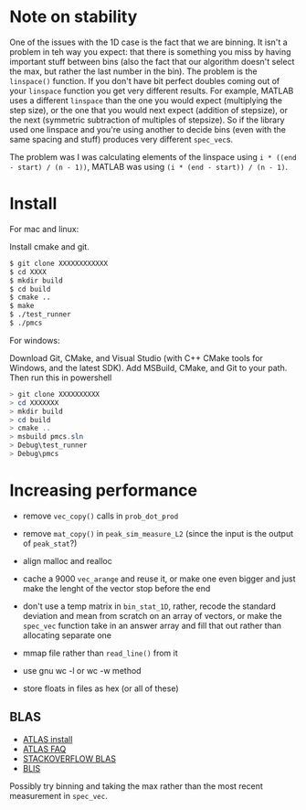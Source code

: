 # Note on stability

One of the issues with the 1D case is the fact that we are
binning. It isn't a problem in teh way you expect: that there is
something you miss by having important stuff between bins (also
the fact that our algorithm doesn't select the max, but rather
the last number in the bin). The problem is the `linspace()`
function. If you don't have bit perfect doubles coming out of
your `linspace` function you get very different results. For
example, MATLAB uses a different `linspace` than the one you
would expect (multiplying the step size), or the one that you
would next expect (addition of stepsize), or the next (symmetric
subtraction of multiples of stepsize). So if the library used one
linspace and you're using another to decide bins (even with the
same spacing and stuff) produces very different `spec_vec`s.

The problem was I was calculating elements of the linspace using
`i * ((end - start) / (n - 1))`, MATLAB was using 
`(i * (end - start)) / (n - 1)`.

# Install

For mac and linux:

Install cmake and git.

```bash
$ git clone XXXXXXXXXXXX
$ cd XXXX
$ mkdir build
$ cd build
$ cmake ..
$ make
$ ./test_runner
$ ./pmcs
```

For windows:

Download Git, CMake, and Visual Studio (with C++ CMake tools for Windows,
and the latest SDK). Add MSBuild, CMake, and Git to your path. Then run
this in powershell

```powershell
> git clone XXXXXXXXXX
> cd XXXXXXX
> mkdir build
> cd build
> cmake ..
> msbuild pmcs.sln
> Debug\test_runner
> Debug\pmcs
```

# Increasing performance

* remove `vec_copy()` calls in `prob_dot_prod`
* remove `mat_copy()` in `peak_sim_measure_L2` (since the input
  is the output of `peak_stat`?)
* align malloc and realloc
* cache a 9000 `vec_arange` and reuse it, or make one even bigger
  and just make the lenght of the vector stop before the end
* don't use a temp matrix in `bin_stat_1D`, rather, recode the
  standard deviation and mean from scratch on an array of
  vectors, or make the `spec_vec` function take in an answer
  array and fill that out rather than allocating separate one

* mmap file rather than `read_line()` from it
* use gnu wc -l or wc -w method
* store floats in files as hex (or all of these)

## BLAS

* [ATLAS install](http://math-atlas.sourceforge.net/atlas_install/)
* [ATLAS FAQ](http://math-atlas.sourceforge.net/faq.html)
* [STACKOVERFLOW BLAS](https://stackoverflow.com/questions/1303182/how-does-blas-get-such-extreme-performance)
* [BLIS](https://www.cs.utexas.edu/users/flame/pubs/blis1_toms_rev3.pdf)

Possibly try binning and taking the max rather than the most
recent measurement in `spec_vec`.

